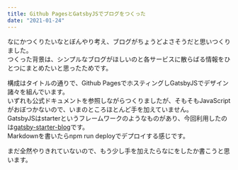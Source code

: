 ```yaml
---
title: Github PagesとGatsbyJSでブログをつくった
date: "2021-01-24"
---
```


なにかつくりたいなとぼんやり考え、ブログがちょうどよさそうだと思いつくりました。</br>
つくった背景は、シンプルなブログがほしいのと各サービスに散らばる情報をひとつにまとめたいと思ったためです。</br>

構成はタイトルの通りで、Github PagesでホスティングしGatsbyJSでデザイン諸々を組んでいます。</br>
いずれも公式ドキュメントを参照しながらつくりましたが、そもそもJavaScriptがおぼつかないので、いまのところほとんど手を加えていません。</br>
GatsbyJSはstarterというフレームワークのようなものがあり、今回利用したのは[gatsby-starter-blog](https://www.gatsbyjs.com/starters/gatsbyjs/gatsby-starter-blog)です。</br>
Markdownを書いたらnpm run deployでデプロイする感じです。</br>

まだ全然やりきれていないので、もう少し手を加えたらなにをしたか書こうと思います。
